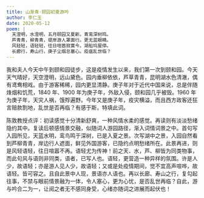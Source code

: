 ```yaml
---
title: 山渐青·颐园初夏游吟
author: 李仁玉
date: 2020-05-12
poem: |
  天澄明，水澄明，五月颐园又夏新。青鸾深树鸣。
  芦青青，柳青青，堤岸游人罩面行。更无蓝眼睛。
  风轻轻，语轻轻，往日喧嚣寂寞今。湖船坞屋停。
  长廊行，寿山行，庚子尘烟总塞心。疫瘟乱世临？
---
```


我和夫人今天中午到颐和园徒步，这是疫情发生以来，我们第一次到颐和园。今天天气晴好，天空澄明，远山黛色。园内垂柳依依，芦草青青，昆明湖水色清澈，偶有鸢鸯相戏。由于游客稀稀，园内更显清静。庚子年对于近代中国来说，总是伴随烽烟和饥荒，1840 年、1900 年为庚子年，外敌入侵，颐和园几乎被毁。1960 年为庚子年，天灾人祸，饿殍遍野。今年又是庚子年，疫灾横溢，而且西方政客还狂言赔款割地，乱世是否再临？有感于斯，特填此词。

陈敦教授点评：初读感觉十分清新舒爽，一种风情水柔的感觉。再读则有淡淡愁绪隐约其中。复读后顿感情景交融，似随词人游园路径，渐入词情词景之中。首句写入园所见，天蓝水明，鸾鸟鸣于深树，已是入夏之景。次写湖中之景，入园自然看到芦柳青青，岸边行人遮面，鲜见外国游客，已隐约点明愁绪所在。此景再进，则是风轻语轻，往日喧嚣不再。语轻尤为传神！前之天、水，芦、柳皆为同类物事，而此句风与语则非同类，语者，已写人也。语轻，更营造一种异样的氛围。许是人少，故语轻；亦是游人见人少，故语轻；又或是处疫情期间，觉不宜高声喧哗，故语轻。皆可容之。且自此景中人现，景语亦人语也。再以长廊、寿山之行，复勾起往事，不禁与眼前情景融为一体，令人塞心，更为心忧，是否乱世再临？自此，游与吟合二为一，让阅之者无不感同身受，心绪亦随词之进展而起伏也！
